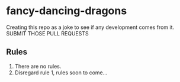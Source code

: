 # fancy-dancing-dragons
Creating this repo as a joke to see if any development comes from it. SUBMIT THOSE PULL REQUESTS

## Rules
1. There are no rules.
2. Disregard rule 1, rules soon to come...
